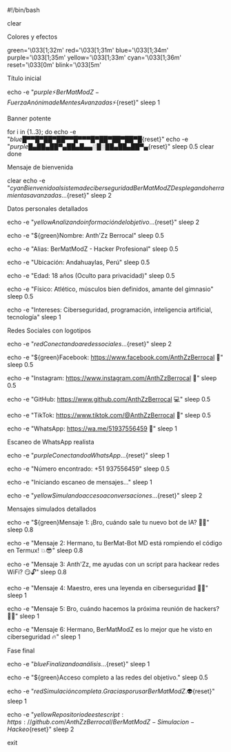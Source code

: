 #!/bin/bash

clear

Colores y efectos

green='\033[1;32m' red='\033[1;31m' blue='\033[1;34m' purple='\033[1;35m' yellow='\033[1;33m' cyan='\033[1;36m' reset='\033[0m' blink='\033[5m'

Título inicial

echo -e "${purple}⚡ BerMatModZ - Fuerza Anónima de Mentes Avanzadas ⚡${reset}" sleep 1

Banner potente

for i in {1..3}; do echo -e "${blue}█▀▀ █▀█ █▀█ █▀▀ █▀▀ ▀█▀ █ █▀█ █▀█ █▀█${reset}" echo -e "${purple}█▄█ █▄█ █▀▄ ██▄ █▄▄ ░█░ █ █▄█ █▄█ █▀▄${reset}" sleep 0.5 clear done

Mensaje de bienvenida

clear echo -e "${cyan}Bienvenido al sistema de ciberseguridad BerMatModZ Desplegando herramientas avanzadas...${reset}" sleep 2

Datos personales detallados

echo -e "${yellow}Analizando información del objetivo...${reset}" sleep 2

echo -e "${green}Nombre: Anth'Zz Berrocal" sleep 0.5

echo -e "Alias: BerMatModZ - Hacker Profesional" sleep 0.5

echo -e "Ubicación: Andahuaylas, Perú" sleep 0.5

echo -e "Edad: 18 años (Oculto para privacidad)" sleep 0.5

echo -e "Físico: Atlético, músculos bien definidos, amante del gimnasio" sleep 0.5

echo -e "Intereses: Ciberseguridad, programación, inteligencia artificial, tecnología" sleep 1

Redes Sociales con logotipos

echo -e "${red}Conectando a redes sociales...${reset}" sleep 2

echo -e "${green}Facebook: https://www.facebook.com/AnthZzBerrocal 👤" sleep 0.5

echo -e "Instagram: https://www.instagram.com/AnthZzBerrocal 📸" sleep 0.5

echo -e "GitHub: https://www.github.com/AnthZzBerrocal 💻" sleep 0.5

echo -e "TikTok: https://www.tiktok.com/@AnthZzBerrocal 🎥" sleep 0.5

echo -e "WhatsApp: https://wa.me/51937556459 💬" sleep 1

Escaneo de WhatsApp realista

echo -e "${purple}Conectando a WhatsApp...${reset}" sleep 1

echo -e "Número encontrado: +51 937556459" sleep 0.5

echo -e "Iniciando escaneo de mensajes..." sleep 1

echo -e "${yellow}Simulando acceso a conversaciones...${reset}" sleep 2

Mensajes simulados detallados

echo -e "${green}Mensaje 1: ¡Bro, cuándo sale tu nuevo bot de IA? 🤖🔥" sleep 0.8

echo -e "Mensaje 2: Hermano, tu BerMat-Bot MD está rompiendo el código en Termux! 💥😎" sleep 0.8

echo -e "Mensaje 3: Anth'Zz, me ayudas con un script para hackear redes WiFi? 😏🔓" sleep 0.8

echo -e "Mensaje 4: Maestro, eres una leyenda en ciberseguridad 💯👑" sleep 1

echo -e "Mensaje 5: Bro, cuándo hacemos la próxima reunión de hackers? 🤫💀" sleep 1

echo -e "Mensaje 6: Hermano, BerMatModZ es lo mejor que he visto en ciberseguridad 🔥" sleep 1

Fase final

echo -e "${blue}Finalizando análisis...${reset}" sleep 1

echo -e "${green}Acceso completo a las redes del objetivo." sleep 0.5

echo -e "${red}Simulación completa. Gracias por usar BerMatModZ. 👽${reset}" sleep 1

echo -e "${yellow}Repositorio de este script: https://github.com/AnthZzBerrocal/BerMatModZ-Simulacion-Hackeo${reset}" sleep 2

exit

